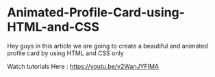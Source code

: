 # Animated-Profile-Card-using-HTML-and-CSS
Hey guys in this article we are going to create a beautiful and animated profile card by using HTML and CSS only

Watch tutorials Here : https://youtu.be/v2WanJYFIMA
